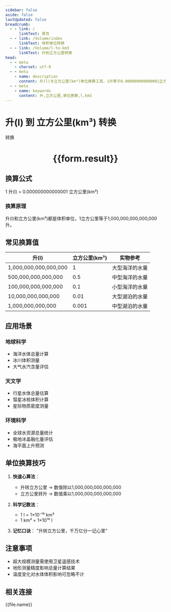 ```yaml
---
sidebar: false
aside: false
lastUpdated: false
breadcrumb:
  - - link: /
      linkText: 首页
  - - link: /Volume/index
      linkText: 体积单位转换
  - - link: /Volume/l-to-km3
      linkText: 升到立方公里转换
head:
  - - meta
    - charset: utf-8
  - - meta
    - name: description
      content: 升(l)与立方公里(km³)单位换算工具，1升等于0.000000000000001立方公里。
  - - meta
    - name: keywords
      content: 升,立方公里,单位换算,l,km3
---
```


# 升(l) 到 立方公里(km³) 转换

<script setup>
import { onMounted, reactive, inject ,ref  } from 'vue'
import { NButton,NForm ,NFormItem,NInput,NInputNumber,NSelect,NCard,useMessage ,NGrid ,NGi } from 'naive-ui'
import { defineClientComponent } from 'vitepress'
import { Volume } from '../../files';

const convert = inject('convert')
const formRef = ref(null);
const rules = {
  number:{
    required: true,
    type: 'number',
    trigger: "blur"
  }
}
const form = reactive({
  number:null,
  result:'',
  title:'升(l)到立方公里(km³)换算'
})

const convertHandler = (e) => {
  e.preventDefault();
  formRef.value?.validate((errors)=>{
    if (!errors) {
      form.result = `${form.number} l = ${convert(form.number).from('l').to('km3')} km³`
    }
  })
}
</script>

<n-form size="large" :model="form" ref='formRef' :rules="rules">
  <n-form-item label="数值" path="number">
    <n-input-number size="large" style="width:100%" :min="0" v-model:value="form.number" placeholder="请输入升数值" />
  </n-form-item>
  <n-form-item>
    <n-button type="primary" style="width:100%" @click="convertHandler">转换</n-button>
  </n-form-item>
</n-form>
<n-card embedded :bordered="false" hoverable>
  <div style="text-align:center">
    <h1>{{form.result}}</h1>
  </div>
</n-card>

## 换算公式
1 升(l) = 0.000000000000001 立方公里(km³)

### 换算原理
升(l)和立方公里(km³)都是体积单位，1立方公里等于1,000,000,000,000,000升。

## 常见换算值
| 升(l) | 立方公里(km³) | 实物参考                 |
|-------|--------------|--------------------------|
| 1,000,000,000,000,000 | 1       | 大型海洋的水量            |
| 500,000,000,000,000  | 0.5     | 中型海洋的水量            |
| 100,000,000,000,000  | 0.1     | 小型海洋的水量            |
| 10,000,000,000,000   | 0.01    | 大型湖泊的水量            |
| 1,000,000,000,000    | 0.001   | 中型湖泊的水量            |

## 应用场景
### 地球科学
- 海洋水体总量计算
- 冰川体积测量
- 大气水汽含量评估

### 天文学
- 行星水体总量估算
- 彗星冰核体积计算
- 星际物质密度测量

### 环境科学
- 全球水资源总量统计
- 极地冰盖融化量评估
- 海平面上升预测

## 单位换算技巧
1. **快速心算法**：
   - 升转立方公里 → 数值除以1,000,000,000,000,000
   - 立方公里转升 → 数值乘以1,000,000,000,000,000

2. **科学记数法**：
   - 1 l = 1×10⁻¹⁵ km³
   - 1 km³ = 1×10¹⁵ l

3. **记忆口诀**：
   "升转立方公里，千万亿分一记心里"

## 注意事项
- 超大规模测量需使用卫星遥感技术
- 地形测量精度影响总量计算结果
- 温度变化对水体体积影响可忽略不计

## 相关连接
<n-grid x-gap="12" :cols="4">
  <n-gi v-for="(file, index) in Volume" :key="index">
    <n-button
      text
      tag="a"
      :href="file.path"
      type="primary"
    >
      {{file.name}}
    </n-button>
  </n-gi>
</n-grid>
